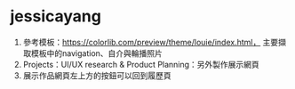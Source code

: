 # jessicayang
 1. 參考模板：https://colorlib.com/preview/theme/louie/index.html，
 主要擷取模板中的navigation、自介與輪播照片
 2. Projects：UI/UX research & Product Planning：另外製作展示網頁
 3. 展示作品網頁左上方的按鈕可以回到履歷頁
